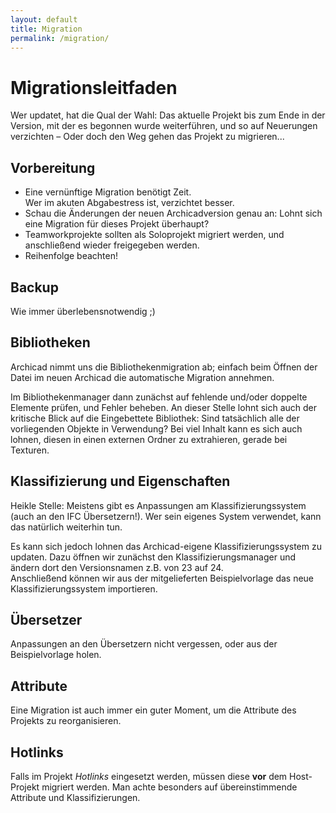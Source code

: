 ```yaml
---
layout: default
title: Migration
permalink: /migration/
---
```

# Migrationsleitfaden

Wer updatet, hat die Qual der Wahl: Das aktuelle Projekt bis zum Ende in der Version, mit der es begonnen wurde weiterführen, und so auf Neuerungen verzichten – Oder doch den Weg gehen das Projekt zu migrieren...

## Vorbereitung
- Eine vernünftige Migration benötigt Zeit.  
Wer im akuten Abgabestress ist, verzichtet besser.
- Schau die Änderungen der neuen Archicadversion genau an: Lohnt sich eine Migration für dieses Projekt überhaupt?
- Teamworkprojekte sollten als Soloprojekt migriert werden, und anschließend wieder freigegeben werden.
- Reihenfolge beachten!

## Backup
Wie immer überlebensnotwendig ;)

## Bibliotheken
Archicad nimmt uns die Bibliothekenmigration ab; einfach beim Öffnen der Datei im neuen Archicad die automatische Migration annehmen.

Im Bibliothekenmanager dann zunächst auf fehlende und/oder doppelte Elemente prüfen, und Fehler beheben. An dieser Stelle lohnt sich auch der kritische Blick auf die Eingebettete Bibliothek: Sind tatsächlich alle der vorliegenden Objekte in Verwendung? Bei viel Inhalt kann es sich auch lohnen, diesen in einen externen Ordner zu extrahieren, gerade bei Texturen.

## Klassifizierung und Eigenschaften
Heikle Stelle: Meistens gibt es Anpassungen am Klassifizierungssystem (auch an den IFC Übersetzern!). Wer sein eigenes System verwendet, kann das natürlich weiterhin tun.

Es kann sich jedoch lohnen das Archicad-eigene Klassifizierungssystem zu updaten. Dazu öffnen wir zunächst den Klassifizierungsmanager und ändern dort den Versionsnamen z.B. von 23 auf 24.  
Anschließend können wir aus der mitgelieferten Beispielvorlage das neue Klassifizierungssystem importieren.

## Übersetzer
Anpassungen an den Übersetzern nicht vergessen, oder aus der Beispielvorlage holen.

## Attribute
Eine Migration ist auch immer ein guter Moment, um die Attribute des Projekts zu reorganisieren.

## Hotlinks
Falls im Projekt _Hotlinks_ eingesetzt werden, müssen diese **vor** dem Host-Projekt migriert werden. Man achte besonders auf übereinstimmende Attribute und Klassifizierungen.
